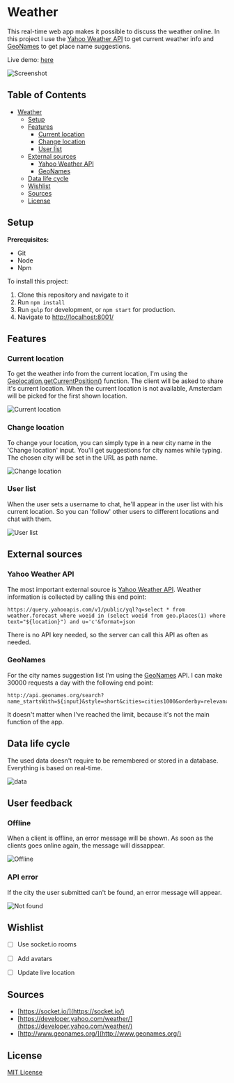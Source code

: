 # Weather

This real-time web app makes it possible to discuss the weather online. In this project I use the [Yahoo Weather API](https://developer.yahoo.com/weather/) to get current weather info and [GeoNames](http://www.geonames.org/) to get place name suggestions.

Live demo: [here](https://weertj.herokuapp.com/)

![Screenshot](images/screenshot.png "Weather app screenshot")

## Table of Contents
- [Weather](#weather)
  * [Setup](#setup)
  * [Features](#features)
    + [Current location](#current-location)
    + [Change location](#change-location)
    + [User list](#user-list)
  * [External sources](#external-sources)
    + [Yahoo Weather API](#yahoo-weather-api)
    + [GeoNames](#geonames)
  * [Data life cycle](#data-life-cycle)
  * [Wishlist](#wishlist)
  * [Sources](#sources)
  * [License](#license)


## Setup

**Prerequisites:**
- Git
- Node
- Npm

To install this project:
1. Clone this repository and navigate to it
2. Run `npm install`
3. Run `gulp` for development, or `npm start` for production.
4. Navigate to [http://localhost:8001/](http://localhost:8001/)

## Features

### Current location 
To get the weather info from the current location, I'm using the [Geolocation.getCurrentPosition()](https://developer.mozilla.org/en-US/docs/Web/API/Geolocation/getCurrentPosition) function. The client will be asked to share it's current location. When the current location is not available, Amsterdam will be picked for the first shown location.

![Current location](images/currentlocation.png "Current location")

### Change location
To change your location, you can simply type in a new city name in the 'Change location' input. You'll get suggestions for city names while typing. The chosen city will be set in the URL as path name.

![Change location](images/changelocation.png "Change location")

### User list
When the user sets a username to chat, he'll appear in the user list with his current location. So you can 'follow' other users to different locations and chat with them.

![User list](images/userlist.png "User list")

## External sources

### Yahoo Weather API
The most important external source is [Yahoo Weather API](https://developer.yahoo.com/weather/). Weather information is collected by calling this end point:
```
https://query.yahooapis.com/v1/public/yql?q=select * from weather.forecast where woeid in (select woeid from geo.places(1) where text="${location}") and u='c'&format=json
```
There is no API key needed, so the server can call this API as often as needed.

### GeoNames
For the city names suggestion list I'm using the [GeoNames](http://www.geonames.org/) API. I can make 30000 requests a day with the following end point:
```
http://api.geonames.org/search?name_startsWith=${input}&style=short&cities=cities1000&orderby=relevance&type=json&maxRows=5&username=vienna`
```
It doesn't matter when I've reached the limit, because it's not the main function of the app.

## Data life cycle
The used data doesn't require to be remembered or stored in a database. Everything is based on real-time. 

![data](images/cycle.png "Data cycle")

## User feedback

### Offline
When a client is offline, an error message will be shown. As soon as the clients goes online again, the message will dissappear.

![Offline](images/offline.png "Offline message")

### API error
If the city the user submitted can't be found, an error message will appear.

![Not found](images/notfound.png "City not found")


## Wishlist
- [ ] Use socket.io rooms

- [ ] Add avatars

- [ ] Update live location

## Sources
- [https://socket.io/](https://socket.io/)
- [https://developer.yahoo.com/weather/](https://developer.yahoo.com/weather/)
- [http://www.geonames.org/](http://www.geonames.org/)

## License
[MIT License](https://mit-license.org/)
